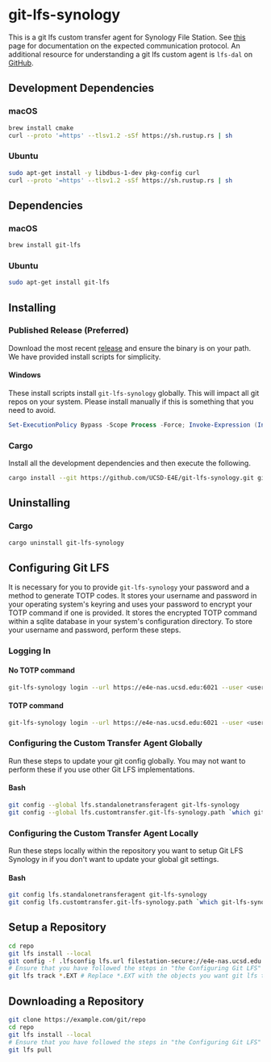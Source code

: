 # git-lfs-synology
This is a git lfs custom transfer agent for Synology File Station.  See [this](https://github.com/git-lfs/git-lfs/blob/main/docs/custom-transfers.md) page for documentation on the expected communication protocol. An additional resource for understanding a git lfs custom agent is `lfs-dal` on [GitHub](https://github.com/regen100/lfs-dal).

## Development Dependencies

### macOS
```bash
brew install cmake
curl --proto '=https' --tlsv1.2 -sSf https://sh.rustup.rs | sh
```

### Ubuntu
```bash
sudo apt-get install -y libdbus-1-dev pkg-config curl
curl --proto '=https' --tlsv1.2 -sSf https://sh.rustup.rs | sh
```

## Dependencies

### macOS
```bash
brew install git-lfs
```

### Ubuntu
```bash
sudo apt-get install git-lfs
```

## Installing

### Published Release (Preferred)
Download the most recent [release](https://github.com/UCSD-E4E/git-lfs-synology/releases) and ensure the binary is on your path. We have provided install scripts for simplicity.

#### Windows
These install scripts install `git-lfs-synology` globally. This will impact all git repos on your system. Please install manually if this is something that you need to avoid.

```powershell
Set-ExecutionPolicy Bypass -Scope Process -Force; Invoke-Expression (Invoke-WebRequest https://raw.githubusercontent.com/UCSD-E4E/git-lfs-synology/refs/heads/main/scripts/install.ps1).Content; Invoke-InstallScript
```

### Cargo
Install all the development dependencies and then execute the following.
```bash
cargo install --git https://github.com/UCSD-E4E/git-lfs-synology.git git-lfs-synology
```

## Uninstalling

### Cargo
```bash
cargo uninstall git-lfs-synology
```

## Configuring Git LFS
It is necessary for you to provide `git-lfs-synology` your password and a method to generate TOTP codes. It stores your username and password in your operating system's keyring and uses your password to encrypt your TOTP command if one is provided. It stores the encrypted TOTP command within a sqlite database in your system's configuration directory. To store your username and password, perform these steps.

### Logging In

#### No TOTP command
```bash
git-lfs-synology login --url https://e4e-nas.ucsd.edu:6021 --user <username> # Ensure you update your username
```

#### TOTP command
```bash
git-lfs-synology login --url https://e4e-nas.ucsd.edu:6021 --user <username> --totp-command "<totp_command>" # Ensure you update your username and totp command
```

### Configuring the Custom Transfer Agent Globally
Run these steps to update your git config globally.  You may not want to perform these if you use other Git LFS implementations.

#### Bash
```bash
git config --global lfs.standalonetransferagent git-lfs-synology
git config --global lfs.customtransfer.git-lfs-synology.path `which git-lfs-synology`
```

### Configuring the Custom Transfer Agent Locally
Run these steps locally within the repository you want to setup Git LFS Synology in if you don't want to update your global git settings.

#### Bash
```bash
git config lfs.standalonetransferagent git-lfs-synology
git config lfs.customtransfer.git-lfs-synology.path `which git-lfs-synology`
```

## Setup a Repository
```bash
cd repo
git lfs install --local
git config -f .lfsconfig lfs.url filestation-secure://e4e-nas.ucsd.edu:6021/<share-name>/git-lfs/<repo-name> # Ensure that you update <share-name> and <repo-name>.
# Ensure that you have followed the steps in "the Configuring Git LFS" section.
git lfs track *.EXT # Replace *.EXT with the objects you want git lfs to track.
```

## Downloading a Repository
```bash
git clone https://example.com/git/repo
cd repo
git lfs install --local
# Ensure that you have followed the steps in "the Configuring Git LFS" section.
git lfs pull
```